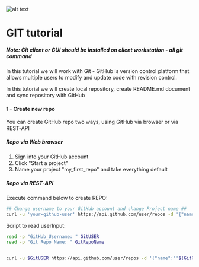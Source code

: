 ![alt text](https://camo.githubusercontent.com/fb782da4019ab66eeea35cc9b9ce73b2438b1688/687474703a2f2f646f632e72756c746f722e636f6d2f696d616765732f6769746875622d6c6f676f2e706e67 "Logo Title Text 1")

# GIT tutorial

##### *Note: Git client or GUI should be installed on client workstation - all git command*


In this tutorial we will work with Git - GitHub is version control platform that allows multiple users to modify and update code with revision control.

In this tutorial we will create local repository, create README.md document and sync repository with GitHub

#### 1 - Create new repo  

You can create GitHub repo two ways, using GitHub via browser or via REST-API

##### Repo via Web browser

1. Sign into your GitHub account
2. Click "Start a project"
3. Name your project "my_first_repo" and take everything default

##### Repo via REST-API

Execute command below to create REPO:

```bash
## Change username to your GitHub account and change Project name ##
curl -u 'your-github-user' https://api.github.com/user/repos -d '{"name":"my_first_repo","description":"This project is a test"}'
```

Script to read userInput:

```bash
read -p "GitHub_Username: " GitUSER
read -p "Git Repo Name: " GitRepoName


curl -u $GitUSER https://api.github.com/user/repos -d '{"name":"'${GitRepoName}'","description":"This project is a test"}'
```

